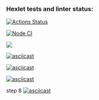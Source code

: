 ### Hexlet tests and linter status:
[![Actions Status](https://github.com/DramaLam/frontend-project-46/actions/workflows/hexlet-check.yml/badge.svg)](https://github.com/DramaLam/frontend-project-46/actions)

[![Node CI](https://github.com/DramaLam/frontend-project-46/actions/workflows/check-project.yml/badge.svg)](https://github.com/DramaLam/frontend-project-46/actions/workflows/check-project.yml)

<a href="https://codeclimate.com/github/DramaLam/frontend-project-46/maintainability"><img src="https://api.codeclimate.com/v1/badges/538c5e3b8b40ac6d1c5a/maintainability" /></a>

[![asciicast](https://asciinema.org/a/5A2nVbwAzZ13z6cAFTU4goFh4.svg)](https://asciinema.org/a/5A2nVbwAzZ13z6cAFTU4goFh4)

[![asciicast](https://asciinema.org/a/LOLETKIcNS60QG5u42HOWUAoF.svg)](https://asciinema.org/a/LOLETKIcNS60QG5u42HOWUAoF)

[![asciicast](https://asciinema.org/a/DVh0CdjRbEHAjMqrCdnfOR6Pu.svg)](https://asciinema.org/a/DVh0CdjRbEHAjMqrCdnfOR6Pu)

step 8
[![asciicast](https://asciinema.org/a/Id7ZoNZ4zyfbTHiHu8Bzl1MWv.svg)](https://asciinema.org/a/Id7ZoNZ4zyfbTHiHu8Bzl1MWv)

